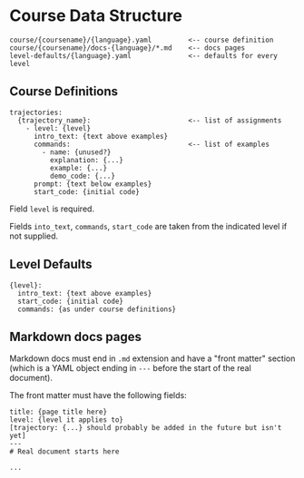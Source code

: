 # Course Data Structure

```
course/{coursename}/{language}.yaml         <-- course definition
course/{coursename}/docs-{language}/*.md    <-- docs pages
level-defaults/{language}.yaml              <-- defaults for every level
```

## Course Definitions

```
trajectories:
  {trajectory_name}:                        <-- list of assignments
    - level: {level}
      intro_text: {text above examples}
      commands:                             <-- list of examples
        - name: {unused?}
          explanation: {...}
          example: {...}
          demo_code: {...}
      prompt: {text below examples}
      start_code: {initial code}
```

Field `level` is required.

Fields `into_text`, `commands`, `start_code` are taken from the indicated
level if not supplied.

## Level Defaults

```
{level}:
  intro_text: {text above examples}
  start_code: {initial code}
  commands: {as under course definitions}
```

## Markdown docs pages

Markdown docs must end in `.md` extension and have a "front matter" section
(which is a YAML object ending in `---` before the start of the real document).

The front matter must have the following fields:

```
title: {page title here}
level: {level it applies to}
[trajectory: {...} should probably be added in the future but isn't yet]
---
# Real document starts here

...
```

